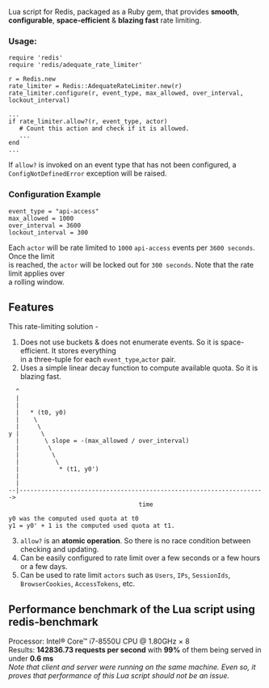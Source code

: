 Lua script for Redis, packaged as a Ruby gem, that provides **smooth**, **configurable**, **space-efficient** & **blazing fast** rate limiting. 


### Usage:
  
    require 'redis'
    require 'redis/adequate_rate_limiter'
   
    r = Redis.new
    rate_limiter = Redis::AdequateRateLimiter.new(r)
    rate_limiter.configure(r, event_type, max_allowed, over_interval, lockout_interval)
   
    ...
    if rate_limiter.allow?(r, event_type, actor)
       # Count this action and check if it is allowed.
       ...
    end
    ...
   
   
If `allow?` is invoked on an event type that has not been configured, a `ConfigNotDefinedError` exception will be raised.


                                                                                                     
### Configuration Example
```
event_type = "api-access"                                                                                 
max_allowed = 1000
over_interval = 3600
lockout_interval = 300                                                                   
```
Each `actor` will be rate limited to `1000` `api-access` events per `3600 seconds`. Once the limit   
is reached, the `actor` will be locked out for `300 seconds`. Note that the rate limit applies over  
a rolling window.                                                                                   
                             
 
 
## Features                                                                                                     
This rate-limiting solution -                                                                        
1. Does not use buckets & does not enumerate events. So it is space-efficient. It stores everything  
in a three-tuple for each `event_type`,`actor` pair.                                                      
2. Uses a simple linear decay function to compute available quota. So it is blazing fast.      
```
  ^
  |
  |
  |   * (t0, y0)
  |    \
  |     \
y |      \
  |       \ slope = -(max_allowed / over_interval)
  |        \
  |         \
  |          \
  |           * (t1, y0')
  |
  |
--|-------------------------------------------------------------------->
                                    time
 
y0 was the computed used quota at t0
y1 = y0' + 1 is the computed used quota at t1.

```
3. `allow?` is an **atomic operation**. So there is no race condition between checking and updating.
4. Can be easily configured to rate limit over a few seconds or a few hours or a few days. 
5. Can be used to rate limit `actors` such as `Users`, `IPs`, `SessionIds`, `BrowserCookies`, `AccessTokens`, etc.            
                      
                                                                                                     
## Performance benchmark of the Lua script using redis-benchmark                                                                                         
Processor: Intel® Core™ i7-8550U CPU @ 1.80GHz × 8                                     
Results: **142836.73 requests per second** with **99%** of them being served in under **0.6 ms**                     
_Note that client and server were running on the same machine. Even so, it proves that performance of this Lua script should not be an issue._                                               
